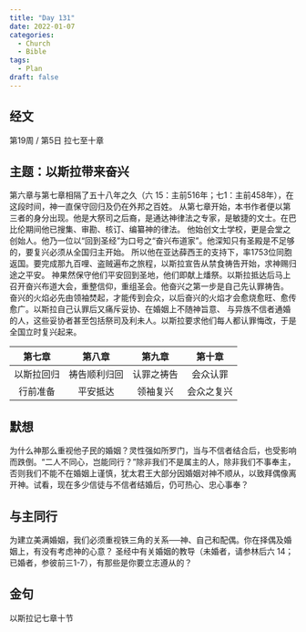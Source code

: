 ```yaml
---
title: "Day 131"
date: 2022-01-07
categories:
  - Church
  - Bible
tags:
  - Plan
draft: false
---
```


## 经文
第19周 / 第5日 拉七至十章

## 主题：以斯拉带来奋兴
第六章与第七章相隔了五十八年之久（六  15：主前516年；七1：主前458年），在这段时间，神一直保守回归及仍在外邦之百姓。
从第七章开始，本书作者便以第三者的身分出现。他是大祭司之后裔，是通达神律法之专家，是敏捷的文士。在巴比伦期间他已搜集、审勘、核订、编纂神的律法。
他始创文士学校，更是会堂之创始人。他乃一位以“回到圣经”为口号之“奋兴布道家”。他深知只有圣殿是不足够的，要复兴必须从全国归主开始。
所以他在亚达薛西王的支持下，率1753位同胞返国。要完成那九百哩、盗贼遍布之旅程，以斯拉宣告从禁食祷告开始，求神赐归途之平安。
神果然保守他们平安回到圣地，他们即献上燔祭。以斯拉抵达后马上召开奋兴布道大会，重整信仰，重组圣会。他奋兴之第一步是自己先认罪祷告。
奋兴的火焰必先由领袖焚起，才能传到会众，以后奋兴的火焰才会愈烧愈旺、愈传愈广。以斯拉自己认罪后又痛斥妥协、在婚姻上不随神旨意、
与异族不信者通婚的人，这些妥协者甚至包括祭司及利未人。以斯拉要求他们每人都认罪悔改，于是全国立时复兴起来。

| 第七章   | 第八章    | 第九章   | 第十章   |
| :-----: | :------: | :-----: | :-----: |
| 以斯拉回归 | 祷告顺利归回 | 认罪之祷告 | 会众认罪  |
| 行前准备  | 平安抵达   | 领袖复兴  | 会众之复兴 |

## 默想
为什么神那么重视他子民的婚姻？灵性强如所罗门，当与不信者结合后，也受影响而跌倒。“二人不同心，岂能同行？”除非我们不是属主的人，除非我们不事奉主，
否则我们不能不在婚姻上谨慎，犹太君王大部分因婚姻对神不顺从，以致拜偶像离开神。试看，现在多少信徒与不信者结婚后，仍可热心、忠心事奉？

## 与主同行
为建立美满婚姻，我们必须重视铁三角的关系──神、自己和配偶。你在择偶及婚姻上，有没有考虑神的心意？
圣经中有关婚姻的教导（未婚者，请参林后六  14；已婚者，参彼前三1-7），有那些是你要立志遵从的？

## 金句
以斯拉记七章十节

[comment]: <> (## 附录)

